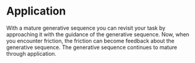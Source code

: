 # Application

With a mature generative sequence you can revisit your task by approaching it with the guidance of the generative sequence. Now, when you encounter friction, the friction can become feedback about the generative sequence. The generative sequence continues to mature through application.